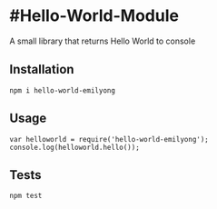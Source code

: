 #Hello-World-Module
=========

A small library that returns Hello World to console

## Installation

  `npm i hello-world-emilyong`

## Usage

    var helloworld = require('hello-world-emilyong');
    console.log(helloworld.hello());

## Tests

  `npm test`
